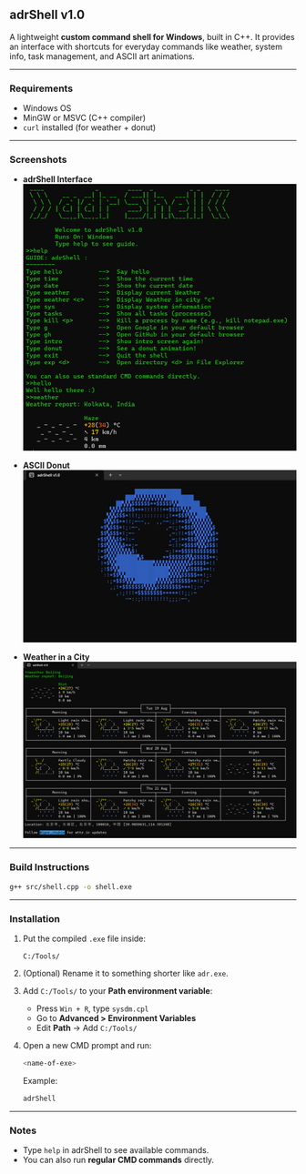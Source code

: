 
## adrShell v1.0

A lightweight **custom command shell for Windows**, built in C++.
It provides an interface with shortcuts for everyday commands like
weather, system info, task management, and ASCII art animations.

---

### Requirements
- Windows OS
- MinGW or MSVC (C++ compiler)
- `curl` installed (for weather + donut)

---

### Screenshots

* **adrShell Interface**
  ![shell screenshot](public/shellss.png)

* **ASCII Donut**
  ![donut](public/donut.png)

* **Weather in a City**
  ![weather](public/weathercity.png)
---

### Build Instructions
```bash
g++ src/shell.cpp -o shell.exe
````

---

### Installation

1. Put the compiled `.exe` file inside:

   ```
   C:/Tools/
   ```
2. (Optional) Rename it to something shorter like `adr.exe`.
3. Add `C:/Tools/` to your **Path environment variable**:

   * Press `Win + R`, type `sysdm.cpl`
   * Go to **Advanced > Environment Variables**
   * Edit **Path** → Add `C:/Tools/`
4. Open a new CMD prompt and run:

   ```bash
   <name-of-exe>
   ```

   Example:

   ```bash
   adrShell
   ```

---

### Notes

* Type `help` in adrShell to see available commands.
* You can also run **regular CMD commands** directly.


